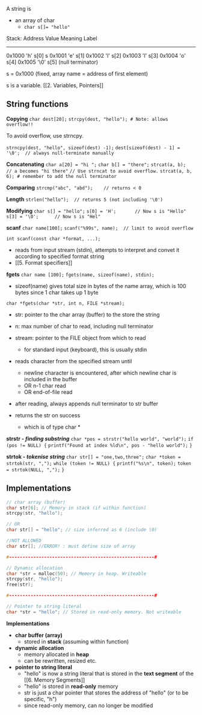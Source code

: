 A string is 
- an array of char
	- `char s[]= "hello"`

 Stack:
Address     Value      Meaning      Label
--------    --------   ---------------------
0x1000      'h'        s\[0]                s
0x1001      'e'         s\[1]
0x1002      'l'         s\[2]
0x1003      'l'         s\[3]
0x1004      'o'        s\[4]
0x1005      '\0'       s\[5] (null terminator)

s = 0x1000 (fixed, array name = address of first element)

s is a variable. [[2. Variables, Pointers]]


## String functions

**Copying**
`char dest[20];`
`strcpy(dest, "hello"); # Note: allows overflow!!`

To avoid overflow, use strncpy.

`strncpy(dest, "hello", sizeof(dest) -1);`
`dest[sizeof(dest) - 1] = '\0';  // always null-terminate manually`

**Concatenating**
`char a[20] = "hi ";`
`char b[] = "there";`
`strcat(a, b);  // a becomes "hi there"` 
`// Use strncat to avoid overflow.`
`strcat(a, b, 6); # remember to add the null terminator`

**Comparing**
`strcmp("abc", "abd");    // returns < 0`

**Length**
`strlen("hello");  // returns 5 (not including '\0')`

**Modifying**
`char s[] = "hello";`
`s[0] = 'H';       // Now s is "Hello"`
`s[3] = '\0';      // Now s is "Hel"`

**scanf**
`char name[100];`
`scanf("%99s", name);  // limit to avoid overflow`

`int scanf(const char *format, ...);`
- reads from input stream (stdin), attempts to interpret and convet it according to specified format string
- [[5. Format specifiers]]


**fgets**
`char name [100];`
`fgets(name, sizeof(name), stdin);`
- sizeof(name) gives total size in bytes of the name array, which is 100 bytes since 1 char takes up 1 byte

`char *fgets(char *str, int n, FILE *stream);`
- str: pointer to the char array (buffer) to the store the string
- n: max number of char to read, including null terminator
- stream: pointer to the FILE object from which to read
	- for standard input (keyboard), this is usually stdin

- reads character from the specified stream until
	- newline character is encountered, after which newline char is included in the buffer
	- OR n-1 char read
	- OR end-of-file read
- after reading, always appends null terminator to str buffer
- returns the str on success
	- which is of type char \*

**strstr - *finding substring***
`char *pos = strstr("hello world", "world");`
`if (pos != NULL) {`
    `printf("Found at index %ld\n", pos - "hello world");`
`}`

**strtok - *tokenise string***
`char str[] = "one,two,three";`
`char *token = strtok(str, ",");`
`while (token != NULL) {`
    `printf("%s\n", token);`
    `token = strtok(NULL, ",");`
`}`


## Implementations
```c
// char array (buffer)
char str[6]; // Memory in stack (if within function)
strcpy(str, "hello");

// OR
char str[] = "hello"; // size inferred as 6 (include \0)

//NOT ALLOWED 
char str[]; //ERROR! : must define size of array

#------------------------------------------------------#

// Dynamic allocation
char *str = malloc(50); // Memory in heap. Writeable
strcpy(str, "hello");
free(str);

#------------------------------------------------------#

// Pointer to string literal
char *str = "hello"; // Stored in read-only memory. Not writeable
```

**Implementations**
- **char buffer (array)**
	- stored in **stack** (assuming within function)
- **dynamic allocation**
	- memory allocated in **heap**
	- can be rewritten, resized etc.
- **pointer to string literal**
	-  "hello" is now a string literal that is stored in the **text segment** of the [[6. Memory Segments]]
	- "hello" is stored in **read-only** memory 
	- str is just a char pointer that stores the address of "hello" (or to be specific, "h")
	- since read-only memory, can no longer be modified
	